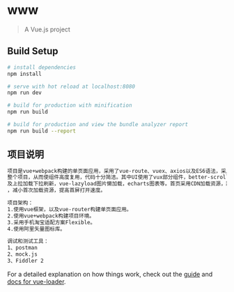 # www

> A Vue.js project

## Build Setup

``` bash
# install dependencies
npm install

# serve with hot reload at localhost:8080
npm run dev

# build for production with minification
npm run build

# build for production and view the bundle analyzer report
npm run build --report
```
## 项目说明

``` bash
项目是vue+webpack构建的单页面应用，采用了vue-route、vuex、axios以及ES6语法，采用组件化思想搭建
整个项目，从而使组件高度复用，代码十分简洁。其中UI使用了vux部分组件，better-scroll作为页面滚动
及上拉加载下拉刷新，vue-lazyload图片懒加载，echarts图表等。首页采用CDN加载资源，路由使用懒加载
，减小首次加载资源，提高首屏打开速度。

项目架构：
1.使用vue框架，以及vue-router构建单页面应用。 
2.使用vue+webpack构建项目环境。 
3.采用手机淘宝适配方案Flexible。
4.使用阿里矢量图标库。

调试和测试工具：
1、postman
2、mock.js
3、Fiddler 2

```
For a detailed explanation on how things work, check out the [guide](http://vuejs-templates.github.io/webpack/) and [docs for vue-loader](http://vuejs.github.io/vue-loader).
